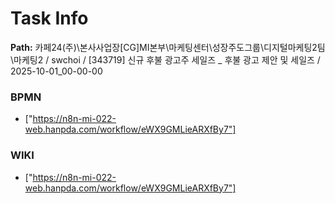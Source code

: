 # Task Info

**Path:** 카페24(주)\본사사업장\[CG]MI본부\마케팅센터\성장주도그룹\디지털마케팅2팀\마케팅2 / swchoi / [343719] 신규 후불 광고주 세일즈 _ 후불 광고 제안 및 세일즈 / 2025-10-01_00-00-00

### BPMN
- ["https://n8n-mi-022-web.hanpda.com/workflow/eWX9GMLieARXfBy7"]

### WIKI
- ["https://n8n-mi-022-web.hanpda.com/workflow/eWX9GMLieARXfBy7"]

